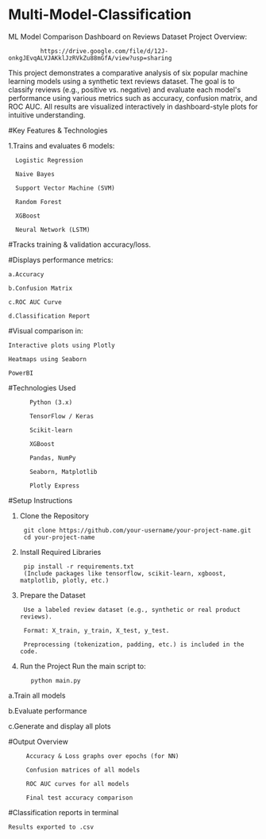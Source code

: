 # Multi-Model-Classification
ML Model Comparison Dashboard on Reviews Dataset
Project Overview:

             https://drive.google.com/file/d/12J-onkgJEvqALVJAKklJzRVkZu88mGfA/view?usp=sharing
             
This project demonstrates a comparative analysis of six popular machine learning models using a synthetic text reviews dataset. The goal is to classify reviews (e.g., positive vs. negative) and evaluate each model's performance using various metrics such as accuracy, confusion matrix, and ROC AUC. All results are visualized interactively in dashboard-style plots for intuitive understanding.

#Key Features & Technologies


1.Trains and evaluates 6 models:

      Logistic Regression
      
      Naive Bayes
      
      Support Vector Machine (SVM)
      
      Random Forest
      
      XGBoost
      
      Neural Network (LSTM)

#Tracks training & validation accuracy/loss.

#Displays performance metrics:

    a.Accuracy
    
    b.Confusion Matrix
    
    c.ROC AUC Curve
    
    d.Classification Report

#Visual comparison in:

    Interactive plots using Plotly
    
    Heatmaps using Seaborn
    
    PowerBI
  
 #Technologies Used
  
          Python (3.x)
                  
          TensorFlow / Keras
                  
          Scikit-learn
                  
          XGBoost
                  
          Pandas, NumPy
                  
          Seaborn, Matplotlib
              
          Plotly Express

#Setup Instructions
1. Clone the Repository

        git clone https://github.com/your-username/your-project-name.git
        cd your-project-name
2. Install Required Libraries

        pip install -r requirements.txt
        (Include packages like tensorflow, scikit-learn, xgboost, matplotlib, plotly, etc.)

3. Prepare the Dataset
   
        Use a labeled review dataset (e.g., synthetic or real product reviews).
        
        Format: X_train, y_train, X_test, y_test.

        Preprocessing (tokenization, padding, etc.) is included in the code.

4. Run the Project
Run the main script to:

          python main.py
   
a.Train all models

b.Evaluate performance

c.Generate and display all plots


  #Output Overview
  
         Accuracy & Loss graphs over epochs (for NN)
                    
         Confusion matrices of all models
                    
         ROC AUC curves for all models
                    
         Final test accuracy comparison

#Classification reports in terminal

    Results exported to .csv
